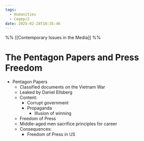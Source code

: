 ```yaml
---
tags:
  - Humanities
  - Cegep/2
date: 2025-02-28T10:35:46
---
```


%% [[Contemporary Issues in the Media]] %%

# The Pentagon Papers and Press Freedom

- Pentagon Papers
	- Classified documents on the Vietnam War
	- Leaked by Daniel Ellsberg
	- Content:
		- Corrupt government
		- Propaganda
			- Illusion of winning
	- Freedom of Press
	- Middle-aged men sacrifice principles for career
	- Consequences:
		- Freedom of Press in US
